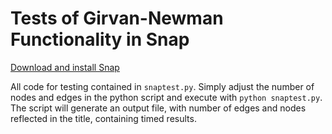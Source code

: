 # Tests of Girvan-Newman Functionality in Snap

[Download and install Snap](https://snap.stanford.edu/snappy/index.html#download)

All code for testing contained in `snaptest.py`.  Simply adjust the number of nodes and edges in the python script and execute with `python snaptest.py`.  The script will generate an output file, with number of edges and nodes reflected in the title, containing timed results.
